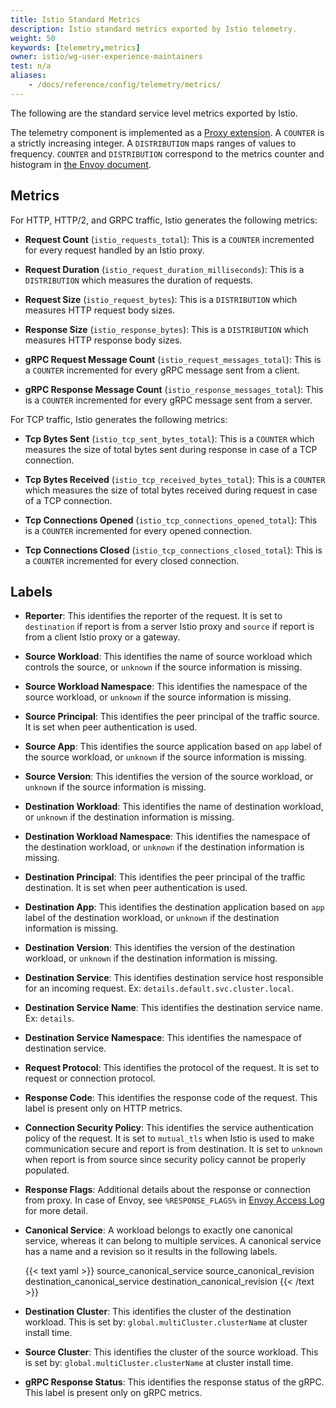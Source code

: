 ```yaml
---
title: Istio Standard Metrics
description: Istio standard metrics exported by Istio telemetry.
weight: 50
keywords: [telemetry,metrics]
owner: istio/wg-user-experience-maintainers
test: n/a
aliases:
    - /docs/reference/config/telemetry/metrics/
---
```


The following are the standard service level metrics exported by Istio.

The telemetry component is implemented as a [Proxy extension](https://github.com/istio/proxy/tree/master/source/extensions/filters/http/istio_stats).
A `COUNTER` is a strictly increasing integer.
A `DISTRIBUTION` maps ranges of values to frequency.
`COUNTER` and `DISTRIBUTION` correspond to the metrics counter and histogram
in [the Envoy document](https://github.com/envoyproxy/envoy/blob/main/source/docs/stats.md).

## Metrics

For HTTP, HTTP/2, and GRPC traffic, Istio generates the following metrics:

*   **Request Count** (`istio_requests_total`): This is a `COUNTER` incremented for every request handled by an Istio proxy.

*   **Request Duration** (`istio_request_duration_milliseconds`): This is a `DISTRIBUTION` which measures the duration of requests.

*   **Request Size** (`istio_request_bytes`): This is a `DISTRIBUTION` which measures HTTP request body sizes.

*   **Response Size** (`istio_response_bytes`): This is a `DISTRIBUTION` which measures HTTP response body sizes.

*   **gRPC Request Message Count** (`istio_request_messages_total`): This is a `COUNTER` incremented for every gRPC message sent from a client.

*   **gRPC Response Message Count** (`istio_response_messages_total`): This is a `COUNTER` incremented for every gRPC message sent from a server.

For TCP traffic, Istio generates the following metrics:

*   **Tcp Bytes Sent** (`istio_tcp_sent_bytes_total`): This is a `COUNTER` which measures the size of total bytes sent during response in case of a TCP
    connection.

*   **Tcp Bytes Received** (`istio_tcp_received_bytes_total`): This is a `COUNTER` which measures the size of total
    bytes received during request in case of a TCP connection.

*   **Tcp Connections Opened** (`istio_tcp_connections_opened_total`): This is a `COUNTER` incremented for every opened connection.

*   **Tcp Connections Closed** (`istio_tcp_connections_closed_total`): This is a `COUNTER` incremented for every closed connection.

## Labels

*   **Reporter**: This identifies the reporter of the request. It is set to `destination`
    if report is from a server Istio proxy and `source` if report is from a client
    Istio proxy or a gateway.

*   **Source Workload**: This identifies the name of source workload which
    controls the source, or `unknown` if the source information is missing.

*   **Source Workload Namespace**: This identifies the namespace of the source
    workload, or `unknown` if the source information is missing.

*   **Source Principal**: This identifies the peer principal of the traffic source.
    It is set when peer authentication is used.

*   **Source App**: This identifies the source application based on `app` label
    of the source workload, or `unknown` if the source information is missing.

*   **Source Version**: This identifies the version of the source workload, or
    `unknown` if the source information is missing.

*   **Destination Workload**: This identifies the name of destination workload,
    or `unknown` if the destination information is missing.

*   **Destination Workload Namespace**: This identifies the namespace of the
    destination workload, or `unknown` if the destination information is
    missing.

*   **Destination Principal**: This identifies the peer principal of the traffic destination.
    It is set when peer authentication is used.

*   **Destination App**: This identifies the destination application based on
    `app` label of the destination workload, or `unknown` if the destination
    information is missing.

*   **Destination Version**: This identifies the version of the destination workload,
    or `unknown` if the destination information is missing.

*   **Destination Service**: This identifies destination service host responsible
    for an incoming request. Ex: `details.default.svc.cluster.local`.

*   **Destination Service Name**: This identifies the destination service name.
    Ex: `details`.

*   **Destination Service Namespace**: This identifies the namespace of
    destination service.

*   **Request Protocol**: This identifies the protocol of the request. It is set
    to request or connection protocol.

*   **Response Code**: This identifies the response code of the request. This
    label is present only on HTTP metrics.

*   **Connection Security Policy**: This identifies the service authentication policy of
    the request. It is set to `mutual_tls` when Istio is used to make communication
    secure and report is from destination. It is set to `unknown` when report is from
    source since security policy cannot be properly populated.

*   **Response Flags**: Additional details about the response or connection from proxy.
    In case of Envoy, see `%RESPONSE_FLAGS%` in [Envoy Access Log](https://www.envoyproxy.io/docs/envoy/latest/configuration/observability/access_log/usage#config-access-log-format-response-flags)
    for more detail.

*   **Canonical Service**: A workload belongs to exactly one canonical service, whereas it can belong to multiple services.
    A canonical service has a name and a revision so it results in the following labels.

    {{< text yaml >}}
    source_canonical_service
    source_canonical_revision
    destination_canonical_service
    destination_canonical_revision
    {{< /text >}}

*   **Destination Cluster**: This identifies the cluster of the destination workload.
    This is set by: `global.multiCluster.clusterName` at cluster install time.

*   **Source Cluster**: This identifies the cluster of the source workload.
    This is set by: `global.multiCluster.clusterName` at cluster install time.

*   **gRPC Response Status**: This identifies the response status of the gRPC. This
    label is present only on gRPC metrics.
